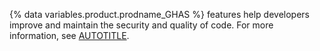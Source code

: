 {% data variables.product.prodname_GHAS %} features help developers improve and maintain the security and quality of code. For more information, see [AUTOTITLE](/get-started/learning-about-github/about-github-advanced-security).
